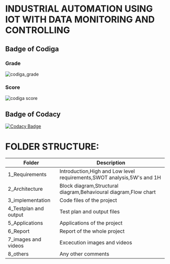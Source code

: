 # INDUSTRIAL AUTOMATION USING IOT WITH DATA MONITORING AND CONTROLLING

## Badge of Codiga

### Grade
![codiga_grade](https://api.codiga.io/project/31645/status/svg)

### Score
![codiga score](https://api.codiga.io/project/31645/score/svg)

## Badge of Codacy
[![Codacy Badge](https://app.codacy.com/project/badge/Grade/d9e13e6376a84713b5df2e5e85d1b3a9)](https://www.codacy.com/gh/Dhivyanandhini-Thangavelu/M2_EmbSys/dashboard?utm_source=github.com&amp;utm_medium=referral&amp;utm_content=Dhivyanandhini-Thangavelu/M2_EmbSys&amp;utm_campaign=Badge_Grade)

# FOLDER STRUCTURE:

|Folder|Description|
|------|-----------|
| 1_Requirements| Introduction,High and Low level requirements,SWOT analysis,5W's and 1H|
| 2_Architecture| Block diagram,Structural diagram,Behavioural diagram,Flow chart |
| 3_implementation| Code files of the project |
| 4_Testplan and output| Test plan and output files|
| 5_Applications| Applications of the project |
| 6_Report|Report of the whole project |
| 7_images and videos| Excecution images and videos |
| 8_others| Any other comments|
